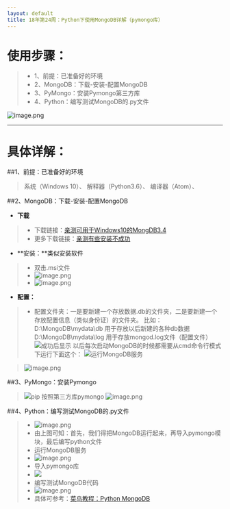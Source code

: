 ```yaml
---
layout: default
title: 18年第24周：Python下使用MongoDB详解（pymongo库）
---
```

# 使用步骤：
>- 1、前提：已准备好的环境
>- 2、MongoDB：下载-安装-配置MongoDB
>- 3、PyMongo：安装Pymongo第三方库
>- 4、Python：编写测试MongoDB的.py文件

![image.png](https://upload-images.jianshu.io/upload_images/4769551-092d727b42ca6c62.png?imageMogr2/auto-orient/strip%7CimageView2/2/w/480)

-------------------------------------------------------------------------------------------------
# 具体详解：
##1、前提：已准备好的环境
>系统（Windows 10）、
>解释器（Python3.6）、
>编译器（Atom）、

##2、MongoDB：下载-安装-配置MongoDB
- **下载**
>- 下载链接：[亲测可用于Windows10的MongDB3.4](https://fastdl.mongodb.org/win32/mongodb-win32-x86_64-2008plus-3.4.15-signed.msi)
>- 更多下载链接：[亲测有些安装不成功](https://www.mongodb.com/download-center#community)

- **安装：**类似安装软件
>- 双击.msi文件
>- ![image.png](https://upload-images.jianshu.io/upload_images/4769551-b889015d7bcd3022.png?imageMogr2/auto-orient/strip%7CimageView2/2/w/1240)
>- ![image.png](https://upload-images.jianshu.io/upload_images/4769551-04a0a00e749fcf1f.png?imageMogr2/auto-orient/strip%7CimageView2/2/w/1240)

- **配置：**
>- 配置文件夹：一是要新建一个存放数据.db的文件夹，二是要新建一个存放配置信息（类似身份证）的文件夹。
>比如：
>D:\MongoDB\mydata\db 用于存放以后新建的各种db数据
>D:\MongoDB\mydata\log 用于存放mongod.log文件（配置文件）
>![成功后显示](https://upload-images.jianshu.io/upload_images/4769551-64b375190631dfe4.png?imageMogr2/auto-orient/strip%7CimageView2/2/w/1240)
以后每次启动MongoDB的时候都需要从cmd命令行模式下运行下面这个：
![运行MongoDB服务](https://upload-images.jianshu.io/upload_images/4769551-fad26890f96dbab2.png?imageMogr2/auto-orient/strip%7CimageView2/2/w/1240)

>![image.png](https://upload-images.jianshu.io/upload_images/4769551-9c51cb4d1f38bc14.png?imageMogr2/auto-orient/strip%7CimageView2/2/w/1240)


##3、PyMongo：安装Pymongo
>![pip 按照第三方库pymongo](https://upload-images.jianshu.io/upload_images/4769551-a9add75d4d1902b2.png?imageMogr2/auto-orient/strip%7CimageView2/2/w/1240)
>![image.png](https://upload-images.jianshu.io/upload_images/4769551-4a59c01699536fee.png?imageMogr2/auto-orient/strip%7CimageView2/2/w/1240)

##4、Python：编写测试MongoDB的.py文件
>- ![image.png](https://upload-images.jianshu.io/upload_images/4769551-c96d3f08d31f63cf.png?imageMogr2/auto-orient/strip%7CimageView2/2/w/1240)
>- 由上图可知：首先，我们得把MongoDB运行起来，再导入pymongo模块，最后编写python文件
>- 运行MongoDB服务
>- ![image.png](https://upload-images.jianshu.io/upload_images/4769551-c0bd00f930b1982a.png?imageMogr2/auto-orient/strip%7CimageView2/2/w/1240)
>- 导入pymongo库
>- ![](https://upload-images.jianshu.io/upload_images/4769551-4813741ce3671891.png?imageMogr2/auto-orient/strip%7CimageView2/2/w/1240)
>- 编写测试MongoDB代码
>- ![image.png](https://upload-images.jianshu.io/upload_images/4769551-a6724fbb3c305c8c.png?imageMogr2/auto-orient/strip%7CimageView2/2/w/1240)
>- 具体可参考：[菜鸟教程：Python MongoDB](http://www.runoob.com/python3/python-mongodb.html)
